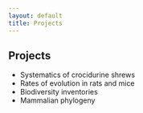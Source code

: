 ```yaml
---
layout: default
title: Projects
---
```


## Projects
- Systematics of crocidurine shrews  
- Rates of evolution in rats and mice  
- Biodiversity inventories  
- Mammalian phylogeny  
